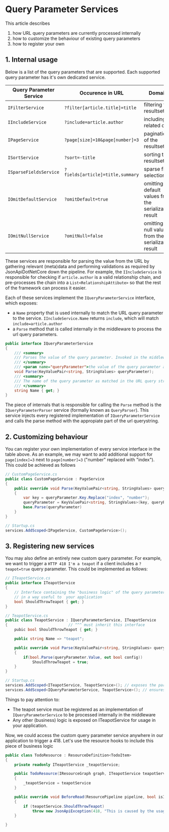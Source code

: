 # Query Parameter Services

This article describes 
1. how URL query parameters are currently processed internally 
2. how to customize the behaviour of existing query parameters
3. how to register your own

##  1. Internal usage

Below is a list of the query parameters that are supported. Each supported query parameter has it's own dedicated service.

| Query Parameter Service | Occurence in URL               | Domain                                                |
|-------------------------|--------------------------------|-------------------------------------------------------|
| `IFilterService`         | `?filter[article.title]=title`    | filtering the resultset                               |
| `IIncludeService`         | `?include=article.author`        | including related data                                |
| `IPageService`            | `?page[size]=10&page[number]=3`  | pagination of the resultset                           |
| `ISortService`            | `?sort=-title`                   | sorting the resultset                                 |
| `ISparseFieldsService`    | `?fields[article]=title,summary` | sparse field selection                                |
| `IOmitDefaultService`     | `?omitDefault=true`              | omitting default values from the serialization result |
| `IOmitNullService`        | `?omitNull=false`                | omitting null values from the serialization result    |


These services are responsible for parsing the value from the URL by gathering relevant (meta)data and performing validations as required by JsonApiDotNetCore down the pipeline. For example, the `IIncludeService` is responsible for checking if `article.author` is a valid relationship chain, and pre-processes the chain into a `List<RelationshipAttibute>` so that the rest of the framework can process it easier.

Each of these services implement the `IQueryParameterService` interface, which exposes:
* a `Name` property that is used internally to match the URL query parameter to the service.
	`IIncludeService.Name` returns `include`, which will match `include=article.author`
* a `Parse` method that is called internally in the middleware to process the url query parameters.


```c#
public interface IQueryParameterService
{
    /// <summary>
    /// Parses the value of the query parameter. Invoked in the middleware.
    /// </summary>
    /// <param name="queryParameter">the value of the query parameter as retrieved from the url</param>
    void Parse(KeyValuePair<string, StringValues> queryParameter);
    /// <summary>
    /// The name of the query parameter as matched in the URL query string.
    /// </summary>
    string Name { get; }
}
``` 

The piece of internals that is responsible for calling the `Parse` method is the `IQueryParameterParser` service (formally known as `QueryParser`). This service injects every registered implementation of `IQueryParameterService` and calls the parse method with the appropiate part of the url querystring.


## 2. Customizing behaviour
You can register your own implementation of every service interface in the table above. As an example, we may want to add additional support for `page[index]=3` next to `page[number]=3` ("number" replaced with "index"). This could be achieved as follows

```c#
// CustomPageService.cs
public class CustomPageService : PageService
{
    public override void Parse(KeyValuePair<string, StringValues> queryParameter)
    {	
    	var key = queryParameter.Key.Replace("index", "number");
    	queryParameter = KeyValuePair<string, StringValues>(key, queryParameter.Value);
    	base.Parse(queryParameter)
    }
}

// Startup.cs
services.AddScoped<IPageService, CustomPageService>();
```

## 3. Registering new services
You may also define an entirely new custom query parameter. For example, we want to trigger a `HTTP 418 I'm a teapot` if a client includes a `?teapot=true` query parameter. This could be implemented as follows:


```c#
// ITeapotService.cs
public interface ITeapotService
{
	// Interface containing the "business logic" of the query parameter service, 
	// in a way useful to  your application
	bool ShouldThrowTeapot { get; }
}

// TeapotService.cs
public class TeapotService : IQueryParameterService, ITeapotService
{							// ^^^ must inherit this interface
	pubic bool ShouldThrowTeapot { get; }

	public string Name => "teapot";

    public override void Parse(KeyValuePair<string, StringValues> queryParameter)
    {	
    	if(bool.Parse(queryParameter.Value, out bool config))
    		ShouldThrowTeapot = true;
    }
}

// Startup.cs
services.AddScoped<ITeapotService, TeapotService>(); // exposes the parsed query parameter to your application
services.AddScoped<IQueryParameterService, TeapotService>(); // ensures that the associated query parameter service will be parsed internally by JADNC.
```

Things to pay attention to:
* The teapot service must be registered as an implementation of `IQueryParameterService` to be processed internally in the middleware
* Any other (business) logic is exposed on ITeapotService for usage in your application.


Now, we could access the custom query parameter service anywhere in our application to trigger a 418. Let's use the resource hooks to include this piece of business logic
```c#
public class TodoResource : ResourceDefinition<TodoItem>
{
	private readonly ITeapotService _teapotService;

    public TodoResource(IResourceGraph graph, ITeapotService teapotService) : base(graph) 
    { 
    	_teapotService = teapotService
    }

    public override void BeforeRead(ResourcePipeline pipeline, bool isIncluded = false, string stringId = null)
    {
    	if (teapotService.ShouldThrowTeapot)
    		throw new JsonApiException(418, "This is caused by the usage of teapot=true.")
    }

}
```